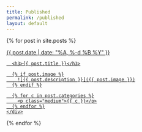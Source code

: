 ```yaml
---
title: Published
permalink: /published
layout: default
---
```


{% for post in site.posts %}

  <a class="greyscale" href="{{ post.url }}">
    <div class="creator-card">
      <p class="added right">{{ post.date | date: "%A, %-d %B %Y" }}</p>

      <h3>{{ post.title }}</h3>

      {% if post.image %}
        ![{{ post.description }}]({{ post.image }})
      {% endif %}

      {% for c in post.categories %}
        <p class="medium">{{ c }}</p>
      {% endfor %}
    </div>
  </a>
{% endfor %}
